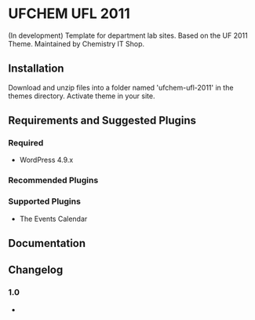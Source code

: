 UFCHEM UFL 2011
===========

(In development) Template for department lab sites. Based on the UF 2011 Theme. Maintained by Chemistry IT Shop.

Installation
-------------

Download and unzip files into a folder named 'ufchem-ufl-2011' in the themes directory. Activate theme in your site.


Requirements and Suggested Plugins
-----------------------------------

### Required

- WordPress 4.9.x

### Recommended Plugins

### Supported Plugins

- The Events Calendar

Documentation
--------------


Changelog
---------

### 1.0

- 

